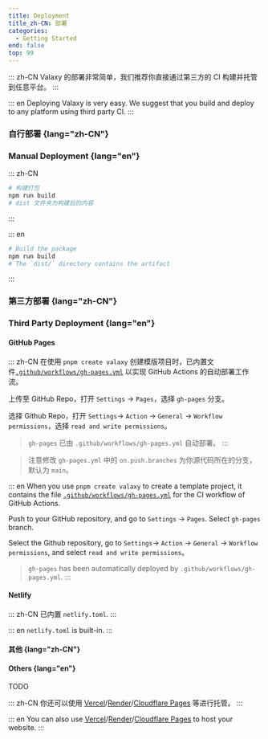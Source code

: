 ```yaml
---
title: Deployment
title_zh-CN: 部署
categories:
  - Getting Started
end: false
top: 99
---
```


::: zh-CN
Valaxy 的部署非常简单，我们推荐你直接通过第三方的 CI 构建并托管到任意平台。
:::

::: en
Deploying Valaxy is very easy. We suggest that you build and deploy to any platform using third party CI.
:::

### 自行部署 {lang="zh-CN"}

### Manual Deployment {lang="en"}

::: zh-CN

```bash
# 构建打包
npm run build
# dist 文件夹为构建后的内容
```

:::

::: en

```bash
# Build the package
npm run build
# The `dist/` directory contains the artifact
```

:::

### 第三方部署 {lang="zh-CN"}

### Third Party Deployment {lang="en"}

#### GitHub Pages

::: zh-CN
在使用 `pnpm create valaxy` 创建模版项目时，已内置文件[`.github/workflows/gh-pages.yml`](https://github.com/YunYouJun/valaxy/blob/main/packages/create-valaxy/template/.github/workflows/gh-pages.yml) 以实现 GitHub Actions 的自动部署工作流。

上传至 GitHub Repo，打开 `Settings` -> `Pages`，选择 `gh-pages` 分支。

选择 Github Repo，打开 `Settings`-> `Action` -> `General` -> `Workflow permissions`，选择 `read and write permissions`。

> `gh-pages` 已由 `.github/workflows/gh-pages.yml` 自动部署。
:::

> 注意修改 `gh-pages.yml` 中的 `on.push.branches` 为你源代码所在的分支，默认为 `main`。

::: en
When you use `pnpm create valaxy` to create a template project, it contains the file [`.github/workflows/gh-pages.yml`](https://github.com/YunYouJun/valaxy/blob/main/packages/create-valaxy/template/.github/workflows/gh-pages.yml) for the CI workflow of GitHub Actions.

Push to your GitHub repository, and go to `Settings` -> `Pages`. Select `gh-pages` branch.

Select the Github repository, go to `Settings`-> `Action` -> `General` -> `Workflow permissions`, and select `read and write permissions`。

> `gh-pages` has been automatically deployed by `.github/workflows/gh-pages.yml`.
:::

#### Netlify

::: zh-CN
已内置 `netlify.toml`.
:::

::: en
`netlify.toml` is built-in.
:::

#### 其他 {lang="zh-CN"}

#### Others {lang="en"}

TODO

::: zh-CN
你还可以使用 [Vercel](https://vercel.com/)/[Render](https://render.com/)/[Cloudflare Pages](https://pages.cloudflare.com/) 等进行托管。
:::

::: en
You can also use [Vercel](https://vercel.com/)/[Render](https://render.com/)/[Cloudflare Pages](https://pages.cloudflare.com/) to host your website.
:::
